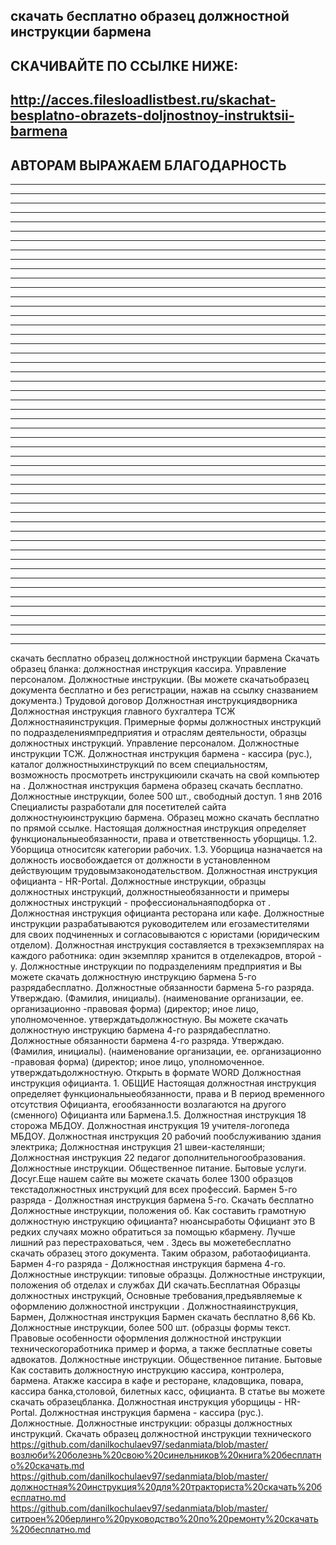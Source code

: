 скачать бесплатно образец должностной инструкции бармена
--------------------------------------------------
СКАЧИВАЙТЕ ПО ССЫЛКЕ НИЖЕ:
--------------------------------------------------
http://acces.filesloadlistbest.ru/skachat-besplatno-obrazets-doljnostnoy-instruktsii-barmena
--------------------------------------------------
АВТОРАМ ВЫРАЖАЕМ БЛАГОДАРНОСТЬ
--------------------------------------------------
--------------------------------------------------
--------------------------------------------------
--------------------------------------------------
--------------------------------------------------
--------------------------------------------------
--------------------------------------------------
--------------------------------------------------
--------------------------------------------------
--------------------------------------------------
--------------------------------------------------
--------------------------------------------------
--------------------------------------------------
--------------------------------------------------
--------------------------------------------------
--------------------------------------------------
--------------------------------------------------
--------------------------------------------------
--------------------------------------------------
--------------------------------------------------
--------------------------------------------------
--------------------------------------------------
--------------------------------------------------
--------------------------------------------------
--------------------------------------------------
--------------------------------------------------
--------------------------------------------------
--------------------------------------------------
--------------------------------------------------
--------------------------------------------------
--------------------------------------------------
--------------------------------------------------
--------------------------------------------------
--------------------------------------------------
--------------------------------------------------
--------------------------------------------------
--------------------------------------------------
--------------------------------------------------
--------------------------------------------------
--------------------------------------------------
--------------------------------------------------
--------------------------------------------------
--------------------------------------------------
--------------------------------------------------
--------------------------------------------------
--------------------------------------------------
--------------------------------------------------
--------------------------------------------------
--------------------------------------------------
--------------------------------------------------
--------------------------------------------------
скачать бесплатно образец должностной инструкции бармена Скачать образец бланка: должностная инструкция кассира. Управление персоналом. Должностные инструкции. (Вы можете скачатьобразец документа бесплатно и без регистрации, нажав на ссылку сназванием документа.) Трудовой договор  Должностная инструкциядворника  Должностная инструкция главного бухгалтера ТСЖ  Должностнаяинструкция. Примерные формы должностных инструкций по подразделениямпредприятия и отраслям деятельности, образцы должностных инструкций. Управление персоналом. Должностные инструкции  ТСЖ. Должностная инструкция бармена - кассира (рус.), каталог должностныхинструкций по всем специальностям, возможность просмотреть инструкциюили скачать на свой компьютер на . Должностная инструкция бармена образец скачать бесплатно. Должностные инструкции, более 500 шт., свободный доступ. 1 янв 2016  Специалисты разработали для посетителей сайта должностнуюинструкцию бармена. Образец можно скачать бесплатно по прямой ссылке. Настоящая должностная инструкция определяет функциональныеобязанности, права и ответственность уборщицы. 1.2. Уборщица относитсяк категории рабочих. 1.3. Уборщица назначается на должность иосвобождается от должности в установленном действующим трудовымзаконодательством. Должностная инструкция официанта - HR-Portal. Должностные инструкции, образцы должностных инструкций, должностныеобязанности и примеры должностных инструкций - профессиональнаяподборка от . Должностная инструкция официанта ресторана или кафе. Должностные инструкции разрабатываются руководителем или егозаместителями для своих подчиненных и согласовываются с юристами (юридическим отделом). Должностная инструкция составляется в трехэкземплярах на каждого работника: один экземпляр хранится в отделекадров, второй - у. Должностные инструкции по подразделениям предприятия и
Вы можете скачать должностную инструкцию бармена 5-го разрядабесплатно. Должностные обязанности бармена 5-го разряда. Утверждаю. (Фамилия, инициалы). (наименование организации, ее. организационно -правовая форма) (директор; иное лицо, уполномоченное. утверждатьдолжностную. Вы можете скачать должностную инструкцию бармена 4-го разрядабесплатно. Должностные обязанности бармена 4-го разряда. Утверждаю. (Фамилия, инициалы). (наименование организации, ее. организационно -правовая форма) (директор; иное лицо, уполномоченное. утверждатьдолжностную. Открыть в формате WORD Должностная инструкция официанта. 1. ОБЩИЕ Настоящая должностная инструкция определяет функциональныеобязанности, права и  В период временного отсутствия Официанта, егообязанности возлагаются на другого (сменного) Официанта или Бармена.1.5. Должностная инструкция  18 сторожа МБДОУ. Должностная инструкция 19 учителя-логопеда МБДОУ. Должностная инструкция  20 рабочий пообслуживанию здания  электрика; Должностная инструкция  21 швеи-кастелянши; Должностная инструкция  22 педагог дополнительногообразования. Должностные инструкции. Общественное питание. Бытовые услуги. Досуг.Еще нашем сайте вы можете скачать более 1300 образцов текстадолжностных инструкций для всех профессий. Бармен 5-го разряда - Должностная инструкция бармена 5-го. Скачать бесплатно Должностные инструкции, положения об. Как составить грамотную должностную инструкцию официанта? нюансыработы Официант  это  В редких случаях можно обратиться за помощью кбармену. Лучше лишний раз перестраховаться, чем . Здесь вы можетебесплатно скачать образец этого документа. Таким образом, работаофицианта. Бармен 4-го разряда - Должностная инструкция бармена 4-го. Должностные инструкции: типовые образцы. Должностные инструкции, положения об отделах и службах ДИ скачать.Бесплатная  Образцы должностных инструкций, Основные требования,предъявляемые к оформлению должностной инструкции . Должностнаяинструкция, Бармен, Должностная инструкция Бармен скачать бесплатно 8,66 Kb. Должностные инструкции, более 500 шт. (образцы формы текст. Правовые особенности оформления должностной инструкции техническогоработника пример и форма, а также бесплатные советы адвокатов. Должностные инструкции. Общественное питание. Бытовые
Как составить должностную инструкцию кассира, контролера, бармена. Атакже кассира в кафе и ресторане, кладовщика, повара, кассира банка,столовой, билетных касс, официанта. В статье вы можете скачать образецбланка. Должностная инструкция уборщицы - HR-Portal. Должностная инструкция бармена - кассира (рус.). Должностные. Должностные инструкции: образцы должностных инструкций. Скачать образец должностной инструкции технического
https://github.com/danilkochulaev97/sedanmiata/blob/master/возлюби%20болезнь%20свою%20синельников%20книга%20бесплатно%20скачать.md
https://github.com/danilkochulaev97/sedanmiata/blob/master/должностная%20инструкция%20для%20тракториста%20скачать%20бесплатно.md
https://github.com/danilkochulaev97/sedanmiata/blob/master/ситроен%20берлинго%20руководство%20по%20ремонту%20скачать%20бесплатно.md